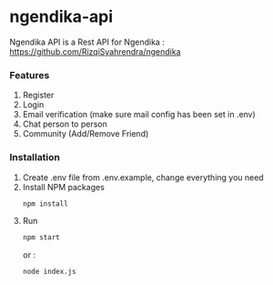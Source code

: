 # ngendika-api
Ngendika API is a Rest API for Ngendika : <br>
https://github.com/RizqiSyahrendra/ngendika

### Features
1. Register
2. Login
3. Email verification (make sure mail config has been set in .env)
4. Chat person to person
5. Community (Add/Remove Friend)

### Installation
1. Create .env file from .env.example, change everything you need
2. Install NPM packages
   ```sh
   npm install
   ```
3. Run
   ```sh
   npm start
   ```
   or :
   ```sh
   node index.js
   ```
